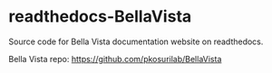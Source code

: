 # readthedocs-BellaVista

Source code for Bella Vista documentation website on readthedocs. 

Bella Vista repo: https://github.com/pkosurilab/BellaVista
